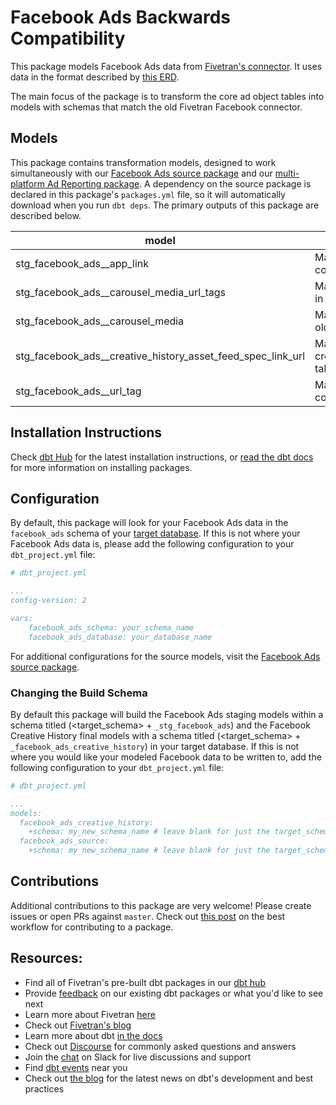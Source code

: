 # Facebook Ads Backwards Compatibility

This package models Facebook Ads data from [Fivetran's connector](https://fivetran.com/docs/applications/facebook-ads). It uses data in the format described by [this ERD](https://fivetran.com/docs/applications/facebook-ads#schemainformation). 

The main focus of the package is to transform the core ad object tables into models with schemas that match the old Fivetran Facebook connector. 

## Models

This package contains transformation models, designed to work simultaneously with our [Facebook Ads source package](https://github.com/fivetran/dbt_facebook_ads_source) and our [multi-platform Ad Reporting package](https://github.com/fivetran/dbt_ad_reporting). A dependency on the source package is declared in this package's `packages.yml` file, so it will automatically download when you run `dbt deps`. The primary outputs of this package are described below.

| **model**                                   | **description**                                                                                     |
| ------------------------------------------- | --------------------------------------------------------------------------------------------------  |
| stg_facebook_ads__app_link                  | Maps to the app_link table in the old connector                                                     |
| stg_facebook_ads__carousel_media_url_tags   | Maps to the carousel_media_url_tag table in the old connector                                       |
| stg_facebook_ads__carousel_media            | Maps to the carousel_media table in the old connector                                               |
| stg_facebook_ads__creative_history_asset_feed_spec_link_url    | Maps to the creative_history_asset_feed_spec_link_url table in the old connector |
| stg_facebook_ads__url_tag                   | Maps to the url_tag table in the old connector                                                      |

## Installation Instructions

Check [dbt Hub](https://hub.getdbt.com/) for the latest installation instructions, or [read the dbt docs](https://docs.getdbt.com/docs/package-management) for more information on installing packages.

## Configuration

By default, this package will look for your Facebook Ads data in the `facebook_ads` schema of your [target database](https://docs.getdbt.com/docs/running-a-dbt-project/using-the-command-line-interface/configure-your-profile). If this is not where your Facebook Ads data is, please add the following configuration to your `dbt_project.yml` file:

```yml
# dbt_project.yml

...
config-version: 2

vars:
    facebook_ads_schema: your_schema_name
    facebook_ads_database: your_database_name 
```

For additional configurations for the source models, visit the [Facebook Ads source package](https://github.com/fivetran/dbt_facebook_ads_source).

### Changing the Build Schema
By default this package will build the Facebook Ads staging models within a schema titled (<target_schema> + `_stg_facebook_ads`) and the Facebook Creative History final models with a schema titled (<target_schema> + `_facebook_ads_creative_history`) in your target database. If this is not where you would like your modeled Facebook data to be written to, add the following configuration to your `dbt_project.yml` file:

```yml
# dbt_project.yml

...
models:
  facebook_ads_creative_history:
    +schema: my_new_schema_name # leave blank for just the target_schema
  facebook_ads_source:
    +schema: my_new_schema_name # leave blank for just the target_schema
```

## Contributions

Additional contributions to this package are very welcome! Please create issues or open PRs against `master`. Check out [this post](https://discourse.getdbt.com/t/contributing-to-a-dbt-package/657) on the best workflow for contributing to a package.

## Resources:
- Find all of Fivetran's pre-built dbt packages in our [dbt hub](https://hub.getdbt.com/fivetran/)
- Provide [feedback](https://www.surveymonkey.com/r/DQ7K7WW) on our existing dbt packages or what you'd like to see next
- Learn more about Fivetran [here](https://fivetran.com/docs)
- Check out [Fivetran's blog](https://fivetran.com/blog)
- Learn more about dbt [in the docs](https://docs.getdbt.com/docs/introduction)
- Check out [Discourse](https://discourse.getdbt.com/) for commonly asked questions and answers
- Join the [chat](http://slack.getdbt.com/) on Slack for live discussions and support
- Find [dbt events](https://events.getdbt.com) near you
- Check out [the blog](https://blog.getdbt.com/) for the latest news on dbt's development and best practices
